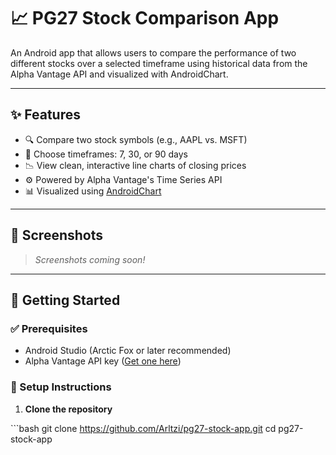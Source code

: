 # 📈 PG27 Stock Comparison App

An Android app that allows users to compare the performance of two different stocks over a selected timeframe using historical data from the Alpha Vantage API and visualized with AndroidChart.

---

## ✨ Features

- 🔍 Compare two stock symbols (e.g., AAPL vs. MSFT)
- 📅 Choose timeframes: 7, 30, or 90 days
- 📉 View clean, interactive line charts of closing prices
- ⚙️ Powered by Alpha Vantage's Time Series API
- 📊 Visualized using [AndroidChart](https://github.com/AppDevNext/AndroidChart)

---

## 📸 Screenshots

> _Screenshots coming soon!_

---

## 🚀 Getting Started

### ✅ Prerequisites

- Android Studio (Arctic Fox or later recommended)
- Alpha Vantage API key ([Get one here](https://www.alphavantage.co/support/#api-key))

### 🔧 Setup Instructions

1. **Clone the repository**

\`\`\`bash
git clone https://github.com/Arltzi/pg27-stock-app.git
cd pg27-stock-app
